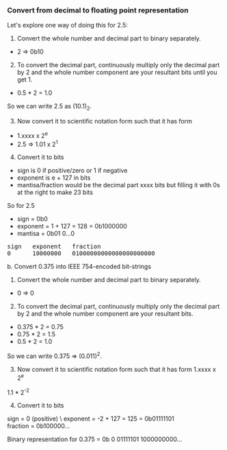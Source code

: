 ### Convert from decimal to floating point representation

Let's explore one way of doing this for 2.5:

1. Convert the whole number and decimal part to binary separately.

- 2 => 0b10

2. To convert the decimal part, continuously multiply only the decimal part by 2 and the whole number component are your resultant bits until you get 1.

- 0.5 * 2 = 1.0 

So we can write 2.5 as (10.1)<sub>2</sub>.

3. Now convert it to scientific notation form such that it has form

- 1.xxxx x 2<sup>e</sup>
- 2.5 => 1.01 x 2<sup>1</sup>

4. Convert it to bits

- sign is 0 if positive/zero or 1 if negative
- exponent is e + 127 in bits 
- mantisa/fraction would be the decimal part xxxx bits but filling it with 0s at the right to make 23 bits

So for 2.5
- sign = 0b0
- exponent = 1 + 127 = 128 = 0b1000000
- mantisa = 0b01 0...0

<pre>
sign   exponent   fraction
0      10000000   01000000000000000000000
</pre>

b. Convert 0.375 into IEEE 754-encoded bit-strings

1. Convert the whole number and decimal part to binary separately.

- 0 => 0

2. To convert the decimal part, continuously multiply only the decimal part by 2 and the whole number component are your resultant bits.

- 0.375 * 2 = 0.75
- 0.75 * 2 = 1.5
- 0.5 * 2 = 1.0

So we can write 0.375 => (0.011)<sup>2</sup>.

3. Now convert it to scientific notation form such that it has form 1.xxxx x 2<sup>e</sup>

1.1 * 2<sup>-2</sup>

4. Convert it to bits

sign = 0 (positive) \ 
exponent = -2 + 127 = 125 = 0b01111101 \
fraction = 0b100000...

Binary representation for 0.375 = 0b 0 01111101 1000000000...
